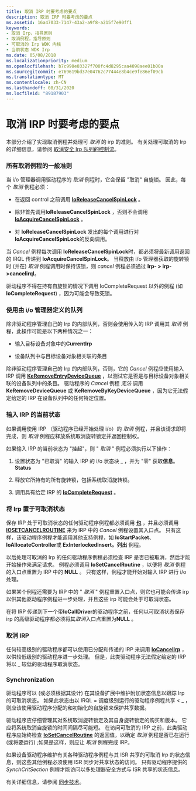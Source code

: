 ```yaml
---
title: 取消 IRP 时要考虑的要点
description: 取消 IRP 时要考虑的要点
ms.assetid: 16a47033-7147-43a2-a9f8-a215f7e90ff1
keywords:
- 取消 Irp，指导原则
- 取消例程，指导原则
- 可取消的 Irp WDK 内核
- 当前状态 WDK Irp
ms.date: 05/08/2018
ms.localizationpriority: medium
ms.openlocfilehash: b7c990e03327f700fc4d8295caa4098aee01b00a
ms.sourcegitcommit: e769619bd37e04762c77444e8b4ce9fe86ef09cb
ms.translationtype: MT
ms.contentlocale: zh-CN
ms.lasthandoff: 08/31/2020
ms.locfileid: "89187903"
---
```

# <a name="points-to-consider-when-canceling-irps"></a>取消 IRP 时要考虑的要点





本部分介绍了实现取消例程并处理可 *取消* 的 irp 的准则。 有关处理可取消的 Irp 的详细信息，请参阅 [取消安全 Irp 队列的控制流](https://go.microsoft.com/fwlink/p/?linkid=57844)。

### <a name="general-guidelines-for-all-cancel-routines"></a>所有取消例程的一般准则

当 i/o 管理器调用驱动程序的 *取消* 例程时，它会保留 "取消" 自旋锁。 因此，每个 *取消* 例程必须：

-   在返回 control 之前调用 [**IoReleaseCancelSpinLock**](/previous-versions/windows/hardware/drivers/ff549550(v=vs.85)) 。

-   除非首先调用**IoReleaseCancelSpinLock** ，否则不会调用[**IoAcquireCancelSpinLock**](/previous-versions/windows/hardware/drivers/ff548196(v=vs.85)) 。

-   对 **IoReleaseCancelSpinLock** 发出的每个调用进行对 **IoAcquireCancelSpinLock**的反向调用。

当 *Cancel* 例程每次调用 **IoReleaseCancelSpinLock**时，都必须将最新调用返回的 IRQL 传递到 **IoAcquireCancelSpinLock**。 当释放由 i/o 管理器获取的旋转锁时 (并在) *取消* 例程调用时保持该锁，则 *cancel* 例程必须通过 **Irp- &gt; irp->cancelirql**。

驱动程序不得在持有自旋锁的情况下调用 IoCompleteRequest 以外的例程 (如**IoCompleteRequest**) ，因为可能会导致死锁。

### <a name="using-the-queue-defined-by-the-io-manager"></a><a href="" id="using-the-queue-defined-by-the-i-o-manager-"></a>使用由 i/o 管理器定义的队列

除非驱动程序管理自己的 Irp 的内部队列，否则会使用传入的 IRP 调用其 *取消* 例程，此操作可能是以下两种情况之一：

-   输入目标设备对象中的**CurrentIrp**

-   设备队列中与目标设备对象相关联的条目

除非驱动程序管理自己的 Irp 的内部队列，否则，它的 *Cancel* 例程应使用输入 IRP 调用 [**KeRemoveEntryDeviceQueue**](/windows-hardware/drivers/ddi/wdm/nf-wdm-keremoveentrydevicequeue) ，以测试它是否是与目标设备对象相关联的设备队列中的条目。 驱动程序的 *Cancel* 例程 *无法* 调用 **KeRemoveDeviceQueue** 或 **KeRemoveByKeyDeviceQueue** ，因为它无法假定给定的 IRP 在设备队列中的任何特定位置。

### <a name="current-state-of-the-input-irp"></a>输入 IRP 的当前状态

如果调用使用 IRP （驱动程序已经开始处理 i/o）的 *取消* 例程，并且该请求即将完成，则 *取消* 例程应释放系统取消旋转锁定并返回控制权。

如果输入 IRP 的当前状态为 "挂起"，则 " *取消* " 例程必须执行以下操作：

1.  设置状态为 "已取消" 的输入 IRP 的 i/o 状态块 \_ ，并为 "零" 获取**信息**。 **Status**

2.  释放它所持有的所有旋转锁，包括系统取消旋转锁。

3.  调用具有给定 IRP 的 [**IoCompleteRequest**](/windows-hardware/drivers/ddi/wdm/nf-wdm-iocompleterequest) 。

### <a name="holding-irps-in-a-cancelable-state"></a>将 Irp 置于可取消状态

保存 IRP 处于可取消状态的任何驱动程序例程都必须调用 [**也**](/windows-hardware/drivers/ddi/wdm/nf-wdm-iomarkirppending) ，并且必须调用 [**IOSETCANCELROUTINE**](/windows-hardware/drivers/ddi/wdm/nf-wdm-iosetcancelroutine) 来为 IRP 中的 *Cancel* 例程设置其入口点。 只有这样，该驱动程序例程才能调用其他支持例程，如 **IoStartPacket**、 **IoAllocateController**或 **ExInterlockedInsert。列出** 例程。

以后处理可取消的 Irp 的任何驱动程序例程必须检查 IRP 是否已被取消，然后才能开始操作来满足请求。 例程必须调用 **IoSetCancelRoutine** ，以便将 *取消* 例程的入口点重置为 IRP 中的 **NULL** 。 只有这样，例程才能开始对输入 IRP 进行 i/o 处理。

如果某个例程还需要为 IRP 中的 " *取消* " 例程重置入口点，则它也可能会传递 irp 以供其他驱动程序例程进一步处理，并且这些 irp 可能会处于可取消状态。

在将 IRP 传递到下一个带**IoCallDriver**的驱动程序之前，任何以可取消状态保存 irp 的高级驱动程序都必须将其*取消*入口点重置为**NULL** 。

### <a name="canceling-an-irp"></a>取消 IRP

任何较高级别的驱动程序都可以使用已分配和传递的 IRP 来调用 [**IoCancelIrp**](/windows-hardware/drivers/ddi/wdm/nf-wdm-iocancelirp) ，以供较低级别的驱动程序进一步处理。 但是，此类驱动程序无法假定给定的 IRP 将以 \_ 较低的驱动程序取消状态。

### <a name="synchronization"></a>Synchronization

驱动程序可以 (或必须根据其设计) 在其设备扩展中维护附加状态信息以跟踪 Irp 的可取消状态。 如果此状态由以 IRQL = 调度级别运行的驱动程序例程共享 &lt; \_ ，则应该使用驱动程序分配的和初始化的自旋锁来保护共享数据。

驱动程序应仔细管理其对系统取消旋转锁定及其自身旋转锁定的购买和版本。 它应将系统取消自旋锁的时间间隔尽可能短。 在访问可取消的 IRP 之前，此类驱动程序应始终检查 [**IoSetCancelRoutine**](/windows-hardware/drivers/ddi/wdm/nf-wdm-iosetcancelroutine) 的返回值，以确定 *取消* 例程是否已在运行 (或将要运行) ;如果是这样，则应让 *取消* 例程完成 IRP。

如果设备驱动程序维护有关各种驱动程序例程与其 ISR 共享的可取消 Irp 的状态信息，则这些其他例程必须使用 ISR 同步对共享状态的访问。 只有驱动程序提供的 *SynchCritSection* 例程才能访问以多处理器安全方式与 ISR 共享的状态信息。

有关详细信息，请参阅 [同步技术](synchronization-techniques.md)。

 

